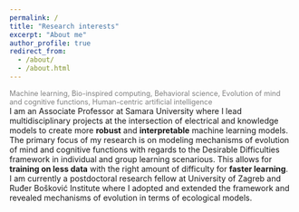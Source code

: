 ```yaml
---
permalink: /
title: "Research interests"
excerpt: "About me"
author_profile: true
redirect_from: 
  - /about/
  - /about.html
---
```


<span style="color:gray; font-size:90%; text-align: justify;">
Machine learning, Bio-inspired computing, Behavioral science, Evolution of mind and cognitive functions, Human-centric artificial intelligence 
</span>
<br>

<span style="text-align: justify;">
I am an Associate Professor at Samara University where I lead multidisciplinary projects at the intersection of electrical and knowledge models to create more <strong>robust</strong> and <strong>interpretable</strong>  machine learning models. The primary focus of my research is on modeling mechanisms of evolution of mind and cognitive functions with regards to the Desirable Difficulties  framework in individual and group learning scenarious. This allows for <strong>training on less data</strong> with the right amount of difficulty for <strong>faster learning</strong>. <br>    
I am currently a postdoctoral research fellow at University of Zagreb and Ruđer Bošković Institute where I adopted and extended the framework and revealed mechanisms of evolution in terms of ecological models.   
</span>
